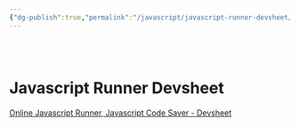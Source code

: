 ```yaml
---
{"dg-publish":true,"permalink":"/javascript/javascript-runner-devsheet/","created":"","updated":""}
---
```



<br ><br >

# Javascript Runner Devsheet


[Online Javascript Runner, Javascript Code Saver - Devsheet](https://devsheet.com/javascript-runner/new/)

<br ><br >


